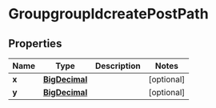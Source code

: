 
# GroupgroupIdcreatePostPath

## Properties
Name | Type | Description | Notes
------------ | ------------- | ------------- | -------------
**x** | [**BigDecimal**](BigDecimal.md) |  |  [optional]
**y** | [**BigDecimal**](BigDecimal.md) |  |  [optional]



